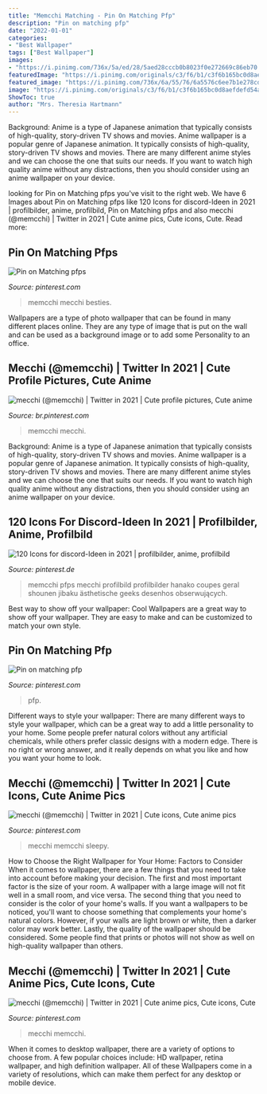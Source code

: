 ```yaml
---
title: "Memcchi Matching - Pin On Matching Pfp"
description: "Pin on matching pfp"
date: "2022-01-01"
categories:
- "Best Wallpaper"
tags: ["Best Wallpaper"]
images:
- "https://i.pinimg.com/736x/5a/ed/28/5aed28cccb0b8023f0e272669c86eb70.jpg"
featuredImage: "https://i.pinimg.com/originals/c3/f6/b1/c3f6b165bc0d8aefdefd54a48496969a.jpg"
featured_image: "https://i.pinimg.com/736x/6a/55/76/6a5576c6ee7b1e278cd53ecb0db8a5b1.jpg"
image: "https://i.pinimg.com/originals/c3/f6/b1/c3f6b165bc0d8aefdefd54a48496969a.jpg"
ShowToc: true
author: "Mrs. Theresia Hartmann"
---
```



Background: Anime is a type of Japanese animation that typically consists of high-quality, story-driven TV shows and movies.
Anime wallpaper is a popular genre of Japanese animation. It typically consists of high-quality, story-driven TV shows and movies. There are many different anime styles and we can choose the one that suits our needs. If you want to watch high quality anime without any distractions, then you should consider using an anime wallpaper on your device.

	

		
looking for Pin on Matching pfps you've visit to the right web. We have 6 Images about Pin on Matching pfps like 120 Icons for discord-Ideen in 2021 | profilbilder, anime, profilbild, Pin on Matching pfps and also mecchi (@memcchi) | Twitter in 2021 | Cute anime pics, Cute icons, Cute. Read more:
		
    
## Pin On Matching Pfps

<img loading=lazy src="https://i.pinimg.com/736x/5a/ed/28/5aed28cccb0b8023f0e272669c86eb70.jpg" onerror="this.onerror=null;this.src='https://tse4.mm.bing.net/th?id=OIP.IKhXDtpk-r1edQK29T1MSQAAAA&amp;pid=15.1';" alt="Pin on Matching pfps">

_Source: pinterest.com_

>memcchi mecchi besties. 

	



Wallpapers are a type of photo wallpaper that can be found in many different places online. They are any type of image that is put on the wall and can be used as a background image or to add some Personality to an office.

    
## Mecchi (@memcchi) | Twitter In 2021 | Cute Profile Pictures, Cute Anime

<img loading=lazy src="https://i.pinimg.com/originals/c3/f6/b1/c3f6b165bc0d8aefdefd54a48496969a.jpg" onerror="this.onerror=null;this.src='https://tse4.mm.bing.net/th?id=OIP.paAD1be_R75jDzu0A5WsXAHaHa&amp;pid=15.1';" alt="mecchi (@memcchi) | Twitter in 2021 | Cute profile pictures, Cute anime">

_Source: br.pinterest.com_

>memcchi mecchi. 

	

Background: Anime is a type of Japanese animation that typically consists of high-quality, story-driven TV shows and movies.
Anime wallpaper is a popular genre of Japanese animation. It typically consists of high-quality, story-driven TV shows and movies. There are many different anime styles and we can choose the one that suits our needs. If you want to watch high quality anime without any distractions, then you should consider using an anime wallpaper on your device.

    
## 120 Icons For Discord-Ideen In 2021 | Profilbilder, Anime, Profilbild

<img loading=lazy src="https://i.pinimg.com/236x/e9/97/ff/e997ffc469193bf5e75dd146dfe94ffa.jpg" onerror="this.onerror=null;this.src='https://tse2.mm.bing.net/th?id=OIP.iFfsfAnpD0zIqrOtRtLcJQAAAA&amp;pid=15.1';" alt="120 Icons for discord-Ideen in 2021 | profilbilder, anime, profilbild">

_Source: pinterest.de_

>memcchi pfps mecchi profilbild profilbilder hanako coupes geral shounen jibaku ästhetische geeks desenhos obserwujących. 

	

Best way to show off your wallpaper:
Cool Wallpapers are a great way to show off your wallpaper. They are easy to make and can be customized to match your own style.

    
## Pin On Matching Pfp

<img loading=lazy src="https://i.pinimg.com/originals/99/d5/d9/99d5d90ebef44df02b9a94d41db0c81f.jpg" onerror="this.onerror=null;this.src='https://tse3.mm.bing.net/th?id=OIP.rwbJ_kgTP6wRfs8Kca4W9AHaHa&amp;pid=15.1';" alt="Pin on matching pfp">

_Source: pinterest.com_

>pfp. 

	

Different ways to style your wallpaper:
There are many different ways to style your wallpaper, which can be a great way to add a little personality to your home. Some people prefer natural colors without any artificial chemicals, while others prefer classic designs with a modern edge. There is no right or wrong answer, and it really depends on what you like and how you want your home to look.

    
## Mecchi (@memcchi) | Twitter In 2021 | Cute Icons, Cute Anime Pics

<img loading=lazy src="https://i.pinimg.com/736x/6a/55/76/6a5576c6ee7b1e278cd53ecb0db8a5b1.jpg" onerror="this.onerror=null;this.src='https://tse4.mm.bing.net/th?id=OIP.Zg3hZzAtnRc7YrsbP51N7QHaHP&amp;pid=15.1';" alt="mecchi (@memcchi) | Twitter in 2021 | Cute icons, Cute anime pics">

_Source: pinterest.com_

>mecchi memcchi sleepy. 

	

How to Choose the Right Wallpaper for Your Home: Factors to Consider
When it comes to wallpaper, there are a few things that you need to take into account before making your decision. The first and most important factor is the size of your room. A wallpaper with a large image will not fit well in a small room, and vice versa. 
The second thing that you need to consider is the color of your home's walls. If you want a wallpapers to be noticed, you'll want to choose something that complements your home's natural colors. However, if your walls are light brown or white, then a darker color may work better. 
Lastly, the quality of the wallpaper should be considered. Some people find that prints or photos will not show as well on high-quality wallpaper than others.

    
## Mecchi (@memcchi) | Twitter In 2021 | Cute Anime Pics, Cute Icons, Cute

<img loading=lazy src="https://i.pinimg.com/736x/01/f1/2d/01f12d99f138afd5e8764f3425926b06.jpg" onerror="this.onerror=null;this.src='https://tse4.mm.bing.net/th?id=OIP.r_Dryz4IA4GCnjddQty82QHaHc&amp;pid=15.1';" alt="mecchi (@memcchi) | Twitter in 2021 | Cute anime pics, Cute icons, Cute">

_Source: pinterest.com_

>mecchi memcchi. 

	

When it comes to desktop wallpaper, there are a variety of options to choose from. A few popular choices include: HD wallpaper, retina wallpaper, and high definition wallpaper. All of these Wallpapers come in a variety of resolutions, which can make them perfect for any desktop or mobile device. 

